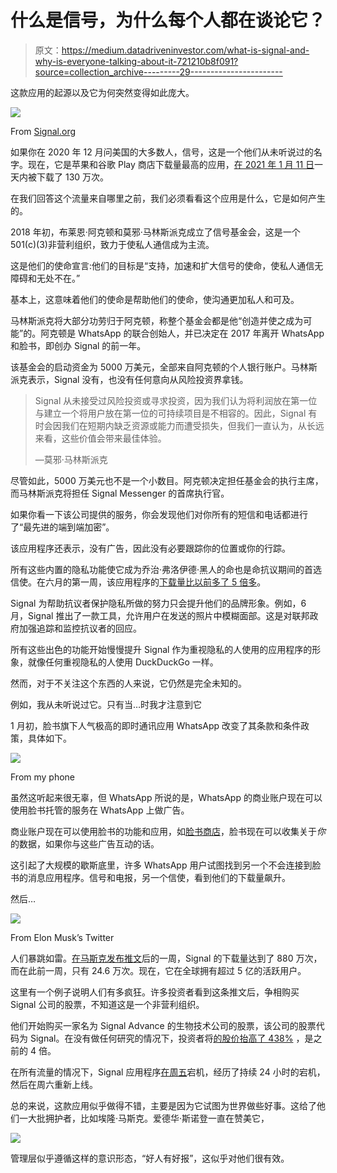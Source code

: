 # 什么是信号，为什么每个人都在谈论它？

> 原文：<https://medium.datadriveninvestor.com/what-is-signal-and-why-is-everyone-talking-about-it-721210b8f091?source=collection_archive---------29----------------------->

这款应用的起源以及它为何突然变得如此庞大。

![](img/743bcdf9b5601d0f386b2325867a91ac.png)

From [Signal.org](https://signal.org/en/)

如果你在 2020 年 12 月问美国的大多数人，信号，这是一个他们从未听说过的名字。现在，它是苹果和谷歌 Play 商店下载量最高的应用，[在 2021 年 1 月 11 日](https://www.foxbusiness.com/technology/signal-no-1-app-app-store-google-play)一天内被下载了 130 万次。

在我们回答这个流量来自哪里之前，我们必须看看这个应用是什么，它是如何产生的。

2018 年初，布莱恩·阿克顿和莫邪·马林斯派克成立了信号基金会，这是一个 501(c)(3)非营利组织，致力于使私人通信成为主流。

这是他们的使命宣言:他们的目标是“支持，加速和扩大信号的使命，使私人通信无障碍和无处不在。”

基本上，这意味着他们的使命是帮助他们的使命，使沟通更加私人和可及。

马林斯派克将大部分功劳归于阿克顿，称整个基金会都是他“创造并使之成为可能”的。阿克顿是 WhatsApp 的联合创始人，并已决定在 2017 年离开 WhatsApp 和脸书，即创办 Signal 的前一年。

该基金会的启动资金为 5000 万美元，全部来自阿克顿的个人银行账户。马林斯派克表示，Signal 没有，也没有任何意向从风险投资界拿钱。

> Signal 从未接受过风险投资或寻求投资，因为我们认为将利润放在第一位与建立一个将用户放在第一位的可持续项目是不相容的。因此，Signal 有时会因我们在短期内缺乏资源或能力而遭受损失，但我们一直认为，从长远来看，这些价值会带来最佳体验。
> 
> —莫邪·马林斯派克

尽管如此，5000 万美元也不是一个小数目。阿克顿决定担任基金会的执行主席，而马林斯派克将担任 Signal Messenger 的首席执行官。

如果你看一下该公司提供的服务，你会发现他们对你所有的短信和电话都进行了“最先进的端到端加密”。

该应用程序还表示，没有广告，因此没有必要跟踪你的位置或你的行踪。

所有这些内置的隐私功能使它成为乔治·弗洛伊德·黑人的命也是命抗议期间的首选信使。在六月的第一周，该应用程序的[下载量比以前多了 5 倍多](https://www.nytimes.com/2020/06/11/style/signal-messaging-app-encryption-protests.html)。

Signal 为帮助抗议者保护隐私所做的努力只会提升他们的品牌形象。例如，6 月，Signal 推出了一款工具，允许用户在发送的照片中模糊面部。这是对联邦政府加强追踪和监控抗议者的回应。

所有这些出色的功能开始慢慢提升 Signal 作为重视隐私的人使用的应用程序的形象，就像任何重视隐私的人使用 DuckDuckGo 一样。

然而，对于不关注这个东西的人来说，它仍然是完全未知的。

例如，我从未听说过它。只有当…时我才注意到它

1 月初，脸书旗下人气极高的即时通讯应用 WhatsApp 改变了其条款和条件政策，具体如下。

![](img/66fe89f8cb087faebca1f7070d4a9181.png)

From my phone

虽然这听起来很无辜，但 WhatsApp 所说的是，WhatsApp 的商业账户现在可以使用脸书托管的服务在 WhatsApp 上做广告。

商业账户现在可以使用脸书的功能和应用，如[脸书商店](https://about.fb.com/news/2020/05/introducing-facebook-shops/)，脸书现在可以收集关于*你*的数据，如果你与这些广告互动的话。

这引起了大规模的歇斯底里，许多 WhatsApp 用户试图找到另一个不会连接到脸书的消息应用程序。信号和电报，另一个信使，看到他们的下载量飙升。

然后…

![](img/ffc2b3ca20f10ecc4ee2cc1df2dda584.png)

From Elon Musk’s Twitter

人们暴跳如雷。[在马斯克发布推文](https://www.unilad.co.uk/technology/signal-stops-working-as-downloads-surge-following-elon-musk-endorsement/)后的一周，Signal 的下载量达到了 880 万次，而在此前一周，只有 24.6 万次。现在，它在全球拥有超过 5 亿的活跃用户。

这里有一个例子说明人们有多疯狂。许多投资者看到这条推文后，争相购买 Signal 公司的股票，不知道这是一个非营利组织。

他们开始购买一家名为 Signal Advance 的生物技术公司的股票，该公司的股票代码为 Signal。在没有做任何研究的情况下，投资者将[的股价抬高了 438%](https://www.cnbc.com/2021/01/11/signal-advance-jumps-another-438percent-after-elon-musk-fueled-buying-frenzy.html) ，是之前的 4 倍。

在所有流量的情况下，Signal 应用程序[在周五](https://www.cnet.com/news/signal-operational-again-after-daylong-outage/)宕机，经历了持续 24 小时的宕机，然后在周六重新上线。

总的来说，这款应用似乎做得不错，主要是因为它试图为世界做些好事。这给了他们一大批拥护者，比如埃隆·马斯克。爱德华·斯诺登一直在赞美它，

![](img/4cc2a7a8be54c589c2b8908e0055dead.png)

管理层似乎遵循这样的意识形态，“好人有好报”，这似乎对他们很有效。